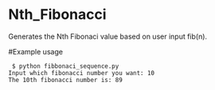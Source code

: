 # Nth_Fibonacci 
Generates the Nth Fibonaci value based on user input fib(n).

#Example usage
```
 $ python fibbonaci_sequence.py
Input which fibonacci number you want: 10
The 10th fibonacci number is: 89
```

